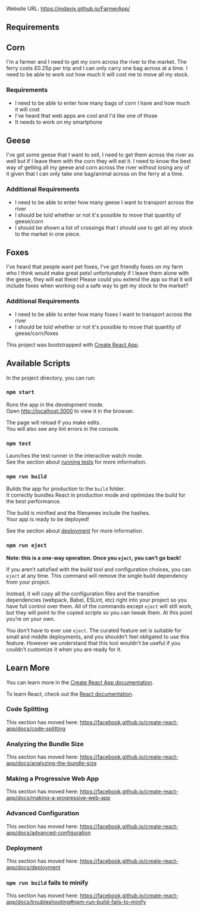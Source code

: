 Website URL: https://mdavix.github.io/FarmerApp/

## Requirements

## Corn
I'm a farmer and  I need to get my corn across the river to the market. The ferry costs £0.25p per trip and I can only carry one bag across at a time. I need to be able to work out how much it will cost me to move all my stock.

### Requirements
- I need to be able to enter how many bags of corn I have and how much it will cost
- I've heard that web apps are cool and I'd like one of those 
- It needs to work on my smartphone 

## Geese
I've got some geese that I want to sell, I need to get them across the river as well but if I leave them with the corn they will eat it. I need to know the best way of getting all my geese and corn across the river without losing any of it given that I can only take one bag/animal across on the ferry at a time.

### Additional Requirements
- I need to be able to enter how many geese I want to transport across the river
- I should be told whether or not it's possible to move that quantity of geese/corn
- I should be shown a list of crossings that I should use to get all my stock to the market in one piece.

## Foxes
I've heard that people want pet foxes, I've got friendly foxes on my farm who I think would make great pets! unfortunately if I leave them alone with the geese, they will eat them! Please could you extend the app so that it will include foxes when working out a safe way to get my stock to the market?

### Additional Requirements
- I need to be able to enter how many foxes I want to transport across the river
- I should be told whether or not it's possible to move that quantity of geese/corn/foxes

This project was bootstrapped with [Create React App](https://github.com/facebook/create-react-app).

## Available Scripts

In the project directory, you can run:

### `npm start`

Runs the app in the development mode.<br />
Open [http://localhost:3000](http://localhost:3000) to view it in the browser.

The page will reload if you make edits.<br />
You will also see any lint errors in the console.

### `npm test`

Launches the test runner in the interactive watch mode.<br />
See the section about [running tests](https://facebook.github.io/create-react-app/docs/running-tests) for more information.

### `npm run build`

Builds the app for production to the `build` folder.<br />
It correctly bundles React in production mode and optimizes the build for the best performance.

The build is minified and the filenames include the hashes.<br />
Your app is ready to be deployed!

See the section about [deployment](https://facebook.github.io/create-react-app/docs/deployment) for more information.

### `npm run eject`

**Note: this is a one-way operation. Once you `eject`, you can’t go back!**

If you aren’t satisfied with the build tool and configuration choices, you can `eject` at any time. This command will remove the single build dependency from your project.

Instead, it will copy all the configuration files and the transitive dependencies (webpack, Babel, ESLint, etc) right into your project so you have full control over them. All of the commands except `eject` will still work, but they will point to the copied scripts so you can tweak them. At this point you’re on your own.

You don’t have to ever use `eject`. The curated feature set is suitable for small and middle deployments, and you shouldn’t feel obligated to use this feature. However we understand that this tool wouldn’t be useful if you couldn’t customize it when you are ready for it.

## Learn More

You can learn more in the [Create React App documentation](https://facebook.github.io/create-react-app/docs/getting-started).

To learn React, check out the [React documentation](https://reactjs.org/).

### Code Splitting

This section has moved here: https://facebook.github.io/create-react-app/docs/code-splitting

### Analyzing the Bundle Size

This section has moved here: https://facebook.github.io/create-react-app/docs/analyzing-the-bundle-size

### Making a Progressive Web App

This section has moved here: https://facebook.github.io/create-react-app/docs/making-a-progressive-web-app

### Advanced Configuration

This section has moved here: https://facebook.github.io/create-react-app/docs/advanced-configuration

### Deployment

This section has moved here: https://facebook.github.io/create-react-app/docs/deployment

### `npm run build` fails to minify

This section has moved here: https://facebook.github.io/create-react-app/docs/troubleshooting#npm-run-build-fails-to-minify
